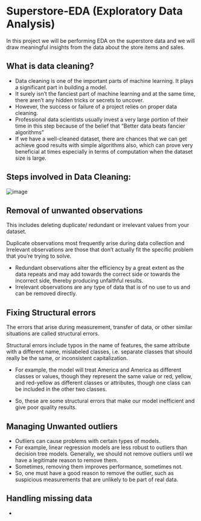 # Superstore-EDA (Exploratory Data Analysis)
In this project we will be performing EDA on the superstore data and we will draw meaningful insights from the data about the store items and sales. 

## What is data cleaning? 

- Data cleaning is one of the important parts of machine learning. It plays a significant part in building a model. 
-  It surely isn’t the fanciest part of machine learning and at the same time, there aren’t any hidden tricks or secrets to uncover.
- However, the success or failure of a project relies on proper data cleaning. 
- Professional data scientists usually invest a very large portion of their time in this step because of the belief that “Better data beats fancier algorithms”
- If we have a well-cleaned dataset, there are chances that we can get achieve good results with simple algorithms also, which can prove very beneficial at times especially in terms of computation when the dataset size is large.

## Steps involved in Data Cleaning: 

![image](https://user-images.githubusercontent.com/63282184/136796151-96b9df02-8c78-424c-8aff-7c464151296a.png)

## Removal of unwanted observations

This includes deleting duplicate/ redundant or irrelevant values from your dataset. 

Duplicate observations most frequently arise during data collection and Irrelevant observations are those that don’t actually fit the specific problem that you’re trying to solve. 

- Redundant observations alter the efficiency by a great extent as the data repeats and may add towards the correct side or towards the incorrect side, thereby producing unfaithful results.
- Irrelevant observations are any type of data that is of no use to us and can be removed directly.

## Fixing Structural errors

The errors that arise during measurement, transfer of data, or other similar situations are called structural errors.

Structural errors include typos in the name of features, the same attribute with a different name, mislabeled classes, i.e. separate classes that should really be the same, or inconsistent capitalization. 

- For example, the model will treat America and America as different classes or values, though they represent the same value or red, yellow, and red-yellow as different classes or attributes, though one class can be included in the other two classes. 


- So, these are some structural errors that make our model inefficient and give poor quality results. 

## Managing Unwanted outliers 

- Outliers can cause problems with certain types of models.
- For example, linear regression models are less robust to outliers than decision tree models. Generally, we should not remove outliers until we have a legitimate reason to remove them. 
- Sometimes, removing them improves performance, sometimes not. 
- So, one must have a good reason to remove the outlier, such as suspicious measurements that are unlikely to be part of real data.

## Handling missing data 
- 
